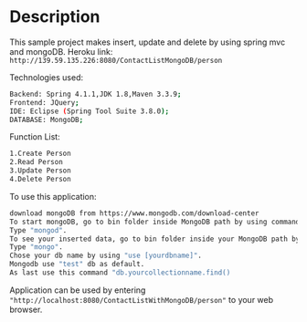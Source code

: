 # Description
This sample  project makes insert, update and delete by using spring mvc and mongoDB.
Heroku link: ```http://139.59.135.226:8080/ContactListMongoDB/person```

Technologies used:
```sh
Backend: Spring 4.1.1,JDK 1.8,Maven 3.3.9;
Frontend: JQuery;
IDE: Eclipse (Spring Tool Suite 3.8.0);
DATABASE: MongoDB;
```

Function List:
```sh
1.Create Person
2.Read Person
3.Update Person
4.Delete Person
```
To use this application:

```sh
download mongoDB from https://www.mongodb.com/download-center
To start mongoDB, go to bin folder inside MongoDB path by using command prompt.
Type "mongod".
To see your inserted data, go to bin folder inside your MongoDB path by using command prompt.
Type "mongo".
Chose your db name by using "use [yourdbname]".
Mongodb use "test" db as default.
As last use this command "db.yourcollectionname.find()
```

Application can be used by entering ```"http://localhost:8080/ContactListWithMongoDB/person"``` to your web browser.
